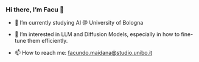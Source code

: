 ### Hi there, I’m Facu 👋

- 🌱 I’m currently studying AI @ University of Bologna

- 👀 I’m interested in LLM and Diffusion Models, especially in how to fine-tune them efficiently.

- 📫 How to reach me: facundo.maidana@studio.unibo.it
